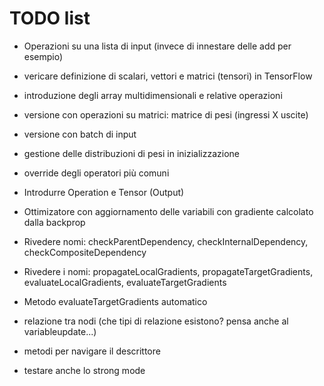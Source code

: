 # TODO list

+ Operazioni su una lista di input (invece di innestare delle add per esempio)
- vericare definizione di scalari, vettori e matrici (tensori) in TensorFlow
- introduzione degli array multidimensionali e relative operazioni
- versione con operazioni su matrici: matrice di pesi (ingressi X uscite)
- versione con batch di input
- gestione delle distribuzioni di pesi in inizializzazione
- override degli operatori più comuni

- Introdurre Operation e Tensor (Output)
- Ottimizatore con aggiornamento delle variabili con gradiente calcolato dalla backprop
- Rivedere nomi: checkParentDependency, checkInternalDependency, checkCompositeDependency
- Rivedere i nomi: propagateLocalGradients, propagateTargetGradients, evaluateLocalGradients, evaluateTargetGradients
- Metodo evaluateTargetGradients automatico

- relazione tra nodi (che tipi di relazione esistono? pensa anche al variableupdate...)
- metodi per navigare il descrittore
- testare anche lo strong mode